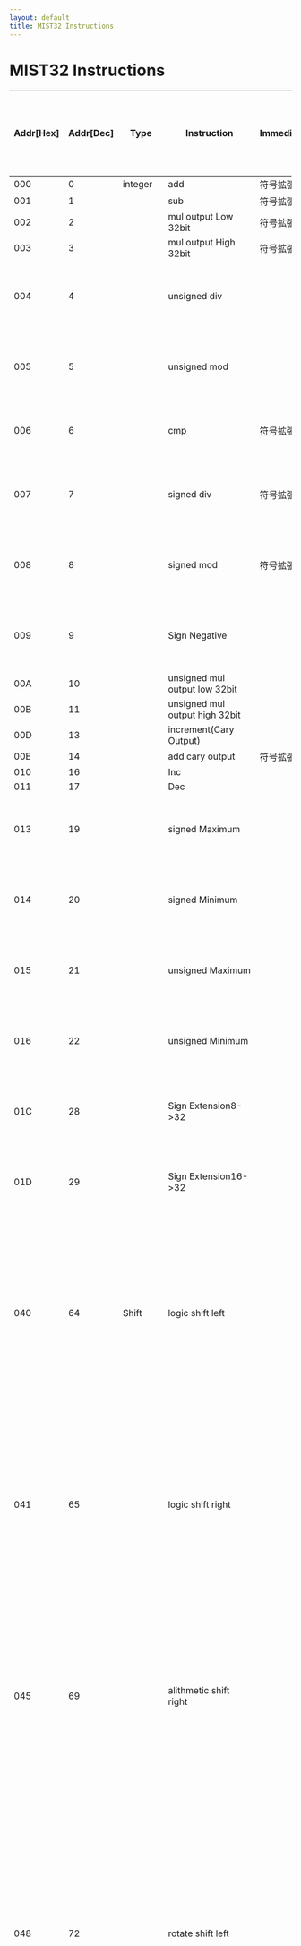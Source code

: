 ```yaml
---
layout: default
title: MIST32 Instructions
---
```

MIST32 Instructions
==========

|Addr\[Hex\]|Addr\[Dec\]|Type|Instruction|Immediate|Mnemonic|Opcode|Format1\(Operand/Disp\)|Format2\(Imm\)|Operation|Flag|AFE\-Format1|AFE\-Format2\(Imm\)|実行権限|トラップ番号|例外発生の条件|備考|
|---|---|---|---|---|---|---|---|---|---|---|---|---|---|---|---|---|
|000|0|integer|add|符号拡張|ADD|0000000000|O2|I11|Rd = Rd \+ Rs||||||||
|001|1||sub|符号拡張|SUB|0000000001|O2|I11|Rd = Rd \- Rs||||||||
|002|2||mul output Low 32bit|符号拡張|MULL|0000000010|O2|I11|Rd = \(Rd \* Rs\) & 0xFFFFFFFF||||||||
|003|3||mul output High 32bit|符号拡張|MULH|0000000011|O2|I11|Rd = \(Rd \* Rs\) >> 32||||||||
|004|4||unsigned div||UDIV|0000000100|O2|I11|Rd = Rd / Rs|||||4|0割の時（結果は0）||
|005|5||unsigned mod||UMOD|0000000101|O2|I11|Rd = Rd % Rs|||||4|0割の時（結果は0）||
|006|6||cmp|符号拡張|CMP|0000000110|O2|I11|FLAGR = flags\(Rd, Rs\)|||||||SUBを行ない、結果を破棄しフラグのみ更新|
|007|7||signed div|符号拡張|DIV|0000000111|O2|I11|Rd = Rd / Rs|||||4|0割の時（結果は0）||
|008|8||signed mod|符号拡張|MOD|0000001000|O2|I11|Rd = Rd % Rs|||||4|0割の時（結果は0）||
|009|9||Sign Negative||NEG|0000001001|O2||Rd = neg\(Rs\)|フラグを発生しない|||||||
|00A|10||unsigned mul output low 32bit||UMULL|0000001010|O2|I11|||||||||
|00B|11||unsigned mul output high 32bit||UMULH|0000001011|O2|I11|||||||||
|00D|13||increment\(Cary Output\)||IC|0000001101|O2||Rd = cary\_output\(Rs \+ 1\)||||||||
|00E|14||add cary output|符号拡張|ADDC|0000001110|O2|I11|Rd = cary\_output\(Rd \+ Rs\)||||||||
|010|16||Inc||INC|0000010000|O2||Rd = Rs \+ 1||||||||
|011|17||Dec||DEC|0000010001|O2||Rd = Rs \- 1||||||||
|013|19||signed Maximum||MAX|0000010011|O2|I11|Rd = \(Rd >= Rs\)? Rd : Rs|フラグを発生しない|||||||
|014|20||signed Minimum||MIN|0000010100|O2|I11|Rd = \(Rd <= Rs\)? Rd : Rs|フラグを発生しない|||||||
|015|21||unsigned Maximum||UMAX|0000010101|O2|I11|Rd = \(Rd >= Rs\)? Rd : Rs|フラグを発生しない|||||||
|016|22||unsigned Minimum||UMIN|0000010110|O2|I11|Rd = \(Rd <= Rs\)? Rd : Rs|フラグを発生しない|||||||
|01C|28||Sign Extension8\->32||SEXT8|0000011100|O2||Rd = Sign Extension8\->32\(Rs\)|フラグを発生しない|||||||
|01D|29||Sign Extension16\->32||SEXT16|0000011101|O2||Rd = Sign Extension16\->32\(Rs\)|フラグを発生しない|||||||
|040|64|Shift|logic shift left||SHL|0001000000|O2|I11|Rd = Rd<<Rs|最後に追い出されたビットをCFに設定、OFは常にゼロクリア||||1|64以上シフトした場合||
|041|65||logic shift right||SHR|0001000001|O2|I11|Rd = Rd>>Rs|最後に追い出されたビットをCFに設定、OFは常にゼロクリア||||1|64以上シフトした場合||
|045|69||alithmetic shift right||SAR|0001000101|O2|I11|Rd = Rd>>>Rs|最後に追い出されたビットをCFに設定、OFは常にゼロクリア||||1|64以上シフトした場合||
|048|72||rotate shift left||ROL|0001001000|O2|I11|Rd = ROL\(Rd, Rs\)|最後に追い出されたビットをCFに設定\(0bit目に入るビットと同じ\)、OFは常にゼロクリア||||1|64以上シフトした場合||
|049|73||rotate shift right||ROR|0001001001|O2|I11|Rd = ROR\(Rd, Rs\)|最後に追い出されたビットをCFに設定\(31bit目に入るビットと同じ\)、OFは常にゼロクリア||||1|64以上シフトした場合||
|060|96|Logic|and||AND|0001100000|O2||Rd = Rd & Rs||||||||
|061|97||or||OR|0001100001|O2||Rd = Rd | Rs||||||||
|062|98||xor||XOR|0001100010|O2||Rd = Rd ^ Rs||||||||
|063|99||not||NOT|0001100011|O2||Rd = ~Rs||||||||
|064|100||nand||NAND|0001100100|O2||Rd = ~\(Rd & Rs\)||||||||
|065|101||nor||NOR|0001100101|O2||Rd = ~\(Rd | Rs\)||||||||
|066|102||xnor||XNOR|0001100110|O2||Rd = ~\(Rd ^ Rs\)||||||||
|067|103||test||TEST|0001100111|O2||FLAGR = flags\(Rd, Rs\)||||||||
|06A|106||write 2Byte1/2（下位16ビット）||WL16|0001101010|I16||Rd = Rd & 0xFFFF0000 | Rs|フラグを発生しない|||||||
|06B|107||write 2Byte2/2（上位16ビット）||WH16|0001101011|I16||Rd = Rd & 0x0000FFFF | Rs << 16|フラグを発生しない|||||||
|06C|108||clear bit||CLRB|0001101100||I11|Rd = clb\(Rs\)|フラグを発生しない|||||||
|06D|109||set bit||SETB|0001101101||I11|Rd = stb\(Rs\)|フラグを発生しない|||||||
|06E|110||clear　word||CLR|0001101110|O1||Rd = 0x00000000|フラグを発生しない|||||||
|06F|111||set word||SET|0001101111|O1||Rd = 0xFFFFFFFF|フラグを発生しない|||||||
|070|112||ビットリバース命令||REVB|0001110000|O2||Rd = rvbi\(Rs\)|フラグを発生しない|||||||
|071|113||バイトリバース命令||REV8|0001110001|O2||Rd = rvby\(Rs\)|フラグを発生しない|||||||
|072|114||Get Bit||GETB|0001110010|O2|I11|Rd = \(Rd >> Rs\) & 0x00000001|フラグを発生しない|||||||
|073|115||Get Byte||GET8|0001110011|O2|I11|Rd = \(Rd >> Rs\*8\) & 0x000000FF|フラグを発生しない|||||||
|076|118||Signed Load Immediate\(Low\)||LIL|0001110110||I16|Rd = SignExtension\(Rs\)|フラグを発生しない|||||||
|077|119||Signed Load Immediate\(High\)||LIH|0001110111||I16|Rd = Rs<<16|フラグを発生しない|||||||
|07A|122||Unsigned Load Immediate||ULIL|0001111010||I16|Rd = Rs||||||||
|080|128|Memory Access|load register or immediate||LD8|0010000000|O2|I11|Rd = mask\(MEMORY\[Rs\], 8\)|フラグを発生しない|MA|MA||2|メモリ保護違反の場合||
|081|129|||1bit左シフト|LD16|0010000001|O2|I11|O2の時 : Rd = mask\(MEMORY\[Rs\], 16\) I11の時Rd = mask\(MEMORY\[Rs>>1\], 16\)|フラグを発生しない|MA|MA||2|メモリ保護違反の場合||
|082|130|||2bit左シフト|LD32|0010000010|O2|I11|O2の時 : Rd = mask\(MEMORY\[Rs\], 16\) I11の時Rd = mask\(MEMORY\[Rs>>2\], 16\)|フラグを発生しない|MA|MA||2|メモリ保護違反の場合||
|083|131||store register or immediate||ST8|0010000011|O2|I11|MEMORY\[Rs\] = mask\(Rd, 8\)|フラグを発生しない||||2|メモリ保護違反の場合||
|084|132|||1bit左シフト|ST16|0010000100|O2|I11|O2の時 : MEMORY\[Rs\] = mask\(Rd, 16\) I11の時 : MEMORY\[Rs>>1\] = mask\(Rd, 16\)|フラグを発生しない||||2|メモリ保護違反の場合||
|085|133|||2bit左シフト|ST32|0010000101|O2|I11|O2の時 : MEMORY\[Rs\] = mask\(Rd, 16\) I11の時 : MEMORY\[Rs>>2\] = mask\(Rd, 16\)|フラグを発生しない||||2|メモリ保護違反の場合||
|088|136||push|符号拡張|PUSH|0010001000|O1|CI16|MEMORY\[SPR\] = Rd|フラグを発生しない||||2|メモリ保護違反の場合||
|089|137||Program Counter Push||PUSHPC|0010001001|C||MEMORY\[SPR\] = PC \+ 8|フラグを発生しない||||2|メモリ保護違反の場合||
|090|144||pop||POP|0010010000|O1||Rd = MEMORY\[SPR\]|フラグを発生しない||MA||2|メモリ保護違反の場合||
|09A|154||with signed displacement||LDD8|0010011010|O2||Rd = mask\(MEMORY\[Rs\+displacement\], 8\)|フラグを発生しない|MA|||2|メモリ保護違反の場合||
|09B|155||with signed displacement|1bit左シフト|LDD16|0010011011|O2||Rd = mask\(MEMORY\[Rs\+displacement\], 16\)|フラグを発生しない|MA|||2|メモリ保護違反の場合||
|09C|156||with signed displacement|2bit左シフト|LDD32|0010011100|O2||Rd = mask\(MEMORY\[Rs\+displacement\], 16\)|フラグを発生しない|MA|||2|メモリ保護違反の場合||
|09D|157||with signed displacement||STD8|0010011101|O2||MEMORY\[Rs\] = mask\(Rd\+displacement, 8\)|フラグを発生しない||||2|メモリ保護違反の場合||
|09E|158||with signed displacement|1bit左シフト|STD16|0010011110|O2||MEMORY\[Rs\] = mask\(Rd\+displacement, 16\)|フラグを発生しない||||2|メモリ保護違反の場合||
|09F|159||with signed displacement|2bit左シフト|STD32|0010011111|O2||MEMORY\[Rs\] = mask\(Rd\+displacement, 16\)|フラグを発生しない||||2|メモリ保護違反の場合||
|0A0|160|Branch|\(PC relative addressing\) register or imm Unsigned\!|2bit左シフト|BUR|0010100000|JO1|JI16|PC = PC \+ unsigned\(Rd\)|フラグを発生しない||||2|メモリ保護違反の場合|Word Addressing|
|0A1|161||\(PC relative addressing\) register or imm Signed\!|2bit左シフト|BR|0010100001|JO1|JI16|PC = PC \+ signed\(Rd\)|フラグを発生しない||||2|メモリ保護違反の場合|Word Addressing|
|0A2|162||\(direct addressing\)register or immediate|2bit左シフト|B|0010100010|JO1|JI16|PC = unsigned\(Rd\)|フラグを発生しない||||2|メモリ保護違反の場合|Word Addressing|
|0A3|163||\(IRQ Ret\)\(direct addressing\)register or immediate\(CC Non Suport \)|2bit左シフト|IB|0010100011|C||PC = unsigned\(Rd\)|フラグを発生しない||||2|メモリ保護違反の場合|Word Addressing 割り込みルーチンからの復帰に使用\(特権操作\) CCはALしか対象外。それ以外は未定義|
|0B0|176||\(PC relative addressing\) register or imm Unsigned\!|2bit左シフト|BURN|0010110000|JO1|JI16|PC = PC \+ unsigned\(Rd\)|フラグを発生しない||||2|メモリ保護違反の場合|Word Addressing|
|0B1|177||\(PC relative addressing\) register or imm Signed\!|2bit左シフト|BRN|0010110001|JO1|JI16|PC = PC \+ signed\(Rd\)|フラグを発生しない||||2|メモリ保護違反の場合|Word Addressing|
|0B2|178||\(direct addressing\)register or immediate|2bit左シフト|BN|0010110010|JO1|JI16|PC = unsigned\(Rd\)|フラグを発生しない||||2|メモリ保護違反の場合|Word Addressing|
|0C0|192|System Register Read|Stack Point Register Read||SRSPR|0011000000|O1||Rd = SPR|フラグを発生しない|||||||
|0C1|193||PDTR Read||SRPDTR|0011000001|O1||Rd = PDTR|フラグを発生しない|||||||
|0C2|194||CPU ID Read||SRPIDR|0011000010|O1||Rd = CPUIDR|フラグを発生しない|||||||
|0C3|195||Core ID Read||SRCIDR|0011000011|O1||Rd = COREIDR|フラグを発生しない|||||||
|0C4|196||Core Mode Read||SRMODER|0011000100|O1||Rd = mask\(SR1\)|フラグを発生しない|||||||
|0C5|197||Interrupt Enable Information Read||SRIEIR|0011000101|O1||Rd = \(PSR & 0x00000004\) >> 2|フラグを発生しない||||||1で許可|
|0C8|200||TISR Read ||SRTISR|0011001000|O1||Rd = TISR|フラグを発生しない|||カーネルモードのみ実行可能|3|特権違反||
|0C9|201||KPDTR||SRKPDTR|0011001001|O1||Rd = KPDTR|フラグを発生しない|||カーネルモードのみ実行可能|3|特権違反||
|0CA|202||MMU Mode Read||SRMMUR|0011001010|O1||Rd = mask\(SR1\)|フラグを発生しない||||||0=アドレス変換なし, 1=予約, 2=1段変換, 3=2段変換|
|0CB|203||IOSR Read||SRIOSR|0011001011|O1||Rd = IOSR|フラグを発生しない|||||||
|0CC|204||Task ID\(TID\) Read||SRTIDR|0011001100|O1||Rd = TIDR|フラグを発生しない|||||||
|0CD|205||PPSR Read||SRPPSR|0011001101|O1|||フラグを発生しない|||||||
|0CE|206||PPCR Read||SRPPCR|0011001110|O1|||フラグを発生しない|||||||
|0D0|208||PPDTR Read||SRPPDTR|0011010000|O1|||フラグを発生しない|||||||
|0D1|209||PTIDR Read||SRPTIDR|0011010001|O1|||フラグを発生しない|||||||
|0D3|211||PSR Read||SRPSR|0011010011|O1|||フラグを発生しない|||||||
|0D4|212||FRCR \-> \{FRCHR, FRCLW\}||SRFRCR|0011010100|C|||フラグを発生しない|||||||
|0D5|213||FRCLR Read||SRFRCLR|0011010101|O1|||フラグを発生しない|||||||
|0D6|214||FRCHR Read||SRFRCHR|0011010110|O1|||フラグを発生しない|||||||
|0D7|215||PFLAGR Read||SRPFLAGR|0011010111|O1||Rd = SRPFLAGR|フラグを発生しない|||||||
|0E0|224|System Register Write|Stack Point Register Write||SRSPW|0011100000|O1||SPR = Rd|フラグを発生しない|||||||
|0E1|225||Page Directory Table Register Write||SRPDTW|0011100001|O1|||フラグを発生しない|||カーネルモードのみ実行可能||特権違反||
|0E5|229||Interrupt Enable Information Write||SRIEIW|0011100101|O1|I11|mask\(SR1\) = \(Rs & 0x00000004\) >> 2|フラグを発生しない|||ルートモードのみ実行可能|3|特権違反|1で許可|
|0E8|232||TISR Write ||SRTISW|0011101000|O1||TISPR = Rd|フラグを発生しない|||ルートモードのみ実行可能|3|特権違反||
|0E9|233||KPDTR Write||SRKPDTW|0011101001|O1||KPDTR = Rd|フラグを発生しない|||ルートモードのみ実行可能|3|特権違反||
|0EA|234||MMU Mode Write||SRMMUW|0011101010|O1|I11|mask\(SR1\) = Rs & 0x00000011|フラグを発生しない|||ルートモードのみ実行可能|3|特権違反|0=アドレス変換なし, 1=予約, 2=1段変換, 3=2段変換|
|0ED|237||PPSR Write||SRPPSW|0011101101|O1|||フラグを発生しない|||||||
|0EE|238||PPCR Write||SRPPCW|0011101110|O1|||フラグを発生しない|||||||
|0F0|240||PPDTR Write||SRPPDTW|0011110000|O1|||フラグを発生しない|||||||
|0F1|241||PTIDR Write||SRPTIDW|0011110001|O1|||フラグを発生しない|||||||
|0F2|242||IDTR Write||SRIDTW|0011110010|O1|||フラグを発生しない|||||||
|0F3|243||PSR Write||SRPSW|0011110011|O1|||フラグを発生しない|||||||
|0F4|244||\{FRCLR, FRCHR\} \-> FRCR||SRFRCW|0011110100|C|||フラグを発生しない|||||||
|0F5|245||FRCLR Write||SRFRCLW|0011110101|O1|||フラグを発生しない|||||||
|0F6|246||FRCHR Write||SRFRCHW|0011110110|O1|||フラグを発生しない|||||||
|0FF|255||SPR \+ Immediate|符号拡張　2bit左シフト|SRSPWADD|0011111111||CI16|SPR = SPR \+ signed immediate|フラグを発生しない|||||||
|100|256|Other|No Operation||NOP|0100000000|C||No Operation|フラグを発生しない|||||||
|101|257||pipline is halt||HALT|0100000001|C||Halt|フラグを発生しない|||kernelモードのみ実行可能|3|特権違反||
|102|258||move data||MOVE|0100000010|O2||Rd = Rs|フラグを発生しない|||||||
|103|259||Move Programm Counter \+ Offset|符号拡張　2bit左シフト|MOVEPC|0100000011|O2|I11|Rd = Rs\(Signed\) \+ PC|フラグを発生しない|||||||
|120|288|OS & Interrupt Support|Software Interrupt ||SWI|0100100000||I11|Software Interrupt, Interrupt Vector:Mask8bit\(Rs\)|フラグを発生しない|||||||
|121|289||Test And Set||TAS|0100100001|O2|I11|tas gr\[src0\], mem\[src1\]|フラグを発生しない|||||||
|122|290||IDT Set||IDTS|0100100010|C||Set IDT|フラグを発生しない|||カーネルモードのみ||特権違反|IDTRの情報をもとにハードウェア割り込みの情報を内部レジスタに退避|
|123|291||Load Linked||LDL|0100100011|||||||||||
|124|292||Store Conditional||STC|0100100100|||||||||||
